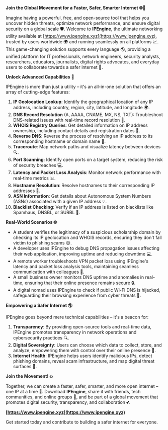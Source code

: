**Join the Global Movement for a Faster, Safer, Smarter Internet 🌐🚀**

Imagine having a powerful, free, and open-source tool that helps you uncover hidden threats, optimize network performance, and ensure digital security on a global scale 🛡️. Welcome to **IPEngine**, the ultimate networking utility available at [https://www.ipengine.xyz](https://www.ipengine.xyz), trusted by users worldwide 🌍 and running seamlessly on all platforms 📈. This game-changing solution supports every language 🌎, providing a unified platform for IT professionals, network engineers, security analysts, researchers, educators, journalists, digital rights advocates, and everyday users to collaborate towards a safer internet 🔗.

**Unlock Advanced Capabilities 🔑**

IPEngine is more than just a utility – it's an all-in-one solution that offers an array of cutting-edge features:

1.  **IP Geolocation Lookup**: Identify the geographical location of any IP address, including country, region, city, latitude, and longitude 🌍.
2.  **DNS Record Resolution** (A, AAAA, CNAME, MX, NS, TXT): Troubleshoot DNS-related issues with real-time record resolution 📡.
3.  **WHOIS Registry Queries**: Get detailed information on IP address ownership, including contact details and registration dates 🔑.
4.  **Reverse DNS**: Reverse the process of resolving an IP address to its corresponding hostname or domain name 🔄.
5.  **Traceroute**: Map network paths and visualize latency between devices 🔍.
6.  **Port Scanning**: Identify open ports on a target system, reducing the risk of security breaches 💻.
7.  **Latency and Packet Loss Analysis**: Monitor network performance with real-time metrics 📊.
8.  **Hostname Resolution**: Resolve hostnames to their corresponding IP addresses 🔗.
9.  **ASN Information**: Get details about Autonomous System Numbers (ASNs) associated with a given IP address 💡.
10. **Blacklist Checking**: Verify if an IP address is listed on blacklists like Spamhaus, DNSBL, or SURBL 🔴.

**Real-World Scenarios 🌐**

*   A student verifies the legitimacy of a suspicious scholarship domain by checking its IP geolocation and WHOIS records, ensuring they don't fall victim to phishing scams 😊.
*   A developer uses IPEngine to debug DNS propagation issues affecting their web application, improving uptime and reducing downtime 💻.
*   A remote worker troubleshoots VPN packet loss using IPEngine's latency and packet loss analysis tools, maintaining seamless communication with colleagues 📡.
*   A small business owner monitors DNS uptime and anomalies in real-time, ensuring that their online presence remains secure 🔒.
*   A digital nomad uses IPEngine to check if public Wi-Fi DNS is hijacked, safeguarding their browsing experience from cyber threats 🔑.

**Empowering a Safer Internet 🌎**

IPEngine goes beyond mere technical capabilities – it's a beacon for:

1.  **Transparency**: By providing open-source tools and real-time data, IPEngine promotes transparency in network operations and cybersecurity practices 🔍.
2.  **Digital Sovereignty**: Users can choose which data to collect, store, and analyze, empowering them with control over their online presence 🌟.
3.  **Internet Health**: IPEngine helps users identify malicious IPs, detect phishing domains, reveal scam infrastructure, and map digital threat surfaces 🔗.

**Join the Movement! 💥**

Together, we can create a faster, safer, smarter, and more open internet – one IP at a time 🚀. Download **IPEngine**, share it with friends, tech communities, and online groups 🤝, and be part of a global movement that promotes digital security, transparency, and collaboration 💕.

**[https://www.ipengine.xyz](https://www.ipengine.xyz)**

Get started today and contribute to building a safer internet for everyone.